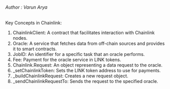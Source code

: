 ###### Author : Varun Arya
Key Concepts in Chainlink:
1) ChainlinkClient: A contract that facilitates interaction with Chainlink nodes.
2) Oracle: A service that fetches data from off-chain sources and provides it to smart contracts.
3) JobID: An identifier for a specific task that an oracle performs.
4) Fee: Payment for the oracle service in LINK tokens.
5) Chainlink.Request: An object representing a data request to the oracle.
6) _setChainlinkToken: Sets the LINK token address to use for payments.
7) _buildChainlinkRequest: Creates a new request object.
8) _sendChainlinkRequestTo: Sends the request to the specified oracle.
